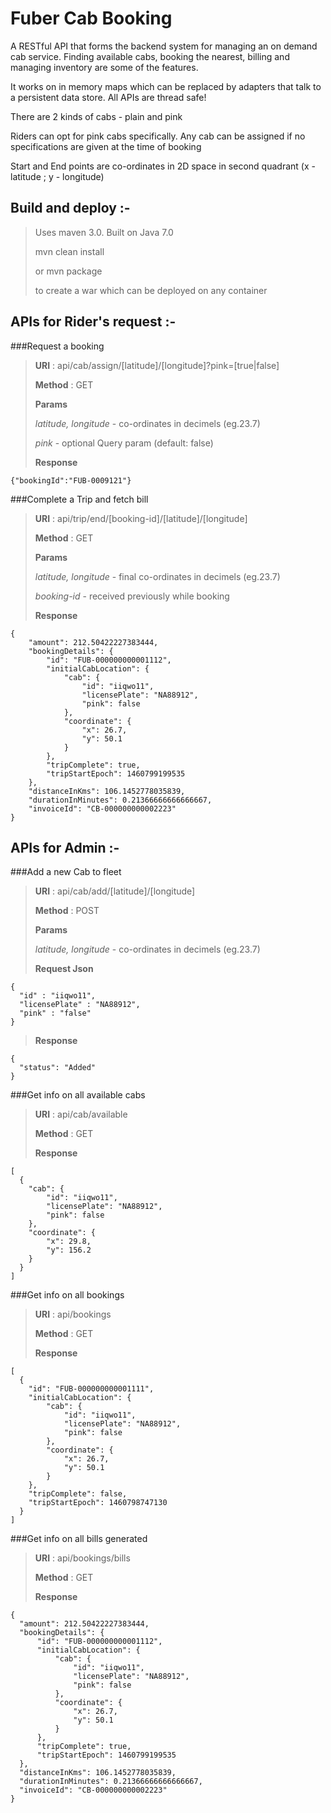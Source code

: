 # Fuber Cab Booking

A RESTful API that forms the backend system for managing an on demand cab service. Finding available cabs, booking the nearest, billing and managing inventory are some of the features.

It works on in memory maps which can be replaced by adapters that talk to a persistent data store.
All APIs are thread safe!

There are 2 kinds of cabs - plain and pink

Riders can opt for pink cabs specifically. 
Any cab can be assigned if no specifications are given at the time of booking

Start and End points are co-ordinates in 2D space in second quadrant (x - latitude ; y - longitude) 

Build and deploy :-
--------------------
>Uses maven 3.0. Built on Java 7.0
>
>mvn clean install
>
>   or
>mvn package
>
>to create a war which can be deployed on any container

APIs for Rider's request :-
----------------------------

###Request a booking 

>__URI__ : api/cab/assign/[latitude]/[longitude]?pink=[true|false]
>
>__Method__ : GET
>
>__Params__
>
>*latitude, longitude* - co-ordinates in decimels (eg.23.7)
>
>*pink* - optional Query param (default: false)
>
>__Response__
>
    {"bookingId":"FUB-0009121"}

###Complete a Trip and fetch bill

>__URI__ : api/trip/end/[booking-id]/[latitude]/[longitude]
>
>__Method__ : GET
>
>__Params__
>
>*latitude, longitude* - final co-ordinates in decimels (eg.23.7)
>
>*booking-id* - received previously while booking
>
>__Response__
>
    {
    	"amount": 212.50422227383444,
    	"bookingDetails": {
    		"id": "FUB-000000000001112",
    		"initialCabLocation": {
    			"cab": {
    				"id": "iiqwo11",
    				"licensePlate": "NA88912",
    				"pink": false
    			},
    			"coordinate": {
    				"x": 26.7,
    				"y": 50.1
    			}
    		},
    		"tripComplete": true,
    		"tripStartEpoch": 1460799199535
    	},
    	"distanceInKms": 106.1452778035839,
    	"durationInMinutes": 0.21366666666666667,
    	"invoiceId": "CB-000000000002223"
    }

APIs for Admin :-
------------------

###Add a new Cab to fleet

>__URI__ : api/cab/add/[latitude]/[longitude]
>
>__Method__ : POST
>
>__Params__
>
>*latitude, longitude* - co-ordinates in decimels (eg.23.7)
>
>__Request Json__
>
    {
      "id" : "iiqwo11",
      "licensePlate" : "NA88912",
      "pink" : "false"
    }
>
>__Response__
>
    {
      "status": "Added"
    }

###Get info on all available cabs

>__URI__ : api/cab/available
>
>__Method__ : GET
>
>__Response__
>
    [
      {
        "cab": {
            "id": "iiqwo11",
            "licensePlate": "NA88912",
            "pink": false
        },
        "coordinate": {
            "x": 29.8,
            "y": 156.2
        }
      }
    ]

###Get info on all bookings

>__URI__ : api/bookings
>
>__Method__ : GET
>
>__Response__
>
    [
      {
        "id": "FUB-000000000001111",
        "initialCabLocation": {
            "cab": {
                "id": "iiqwo11",
                "licensePlate": "NA88912",
                "pink": false
            },
            "coordinate": {
                "x": 26.7,
                "y": 50.1
            }
        },
        "tripComplete": false,
        "tripStartEpoch": 1460798747130
      }
    ]

###Get info on all bills generated

>__URI__ : api/bookings/bills
>
>__Method__ : GET
>
>__Response__
>
    {
      "amount": 212.50422227383444,
      "bookingDetails": {
          "id": "FUB-000000000001112",
          "initialCabLocation": {
              "cab": {
                  "id": "iiqwo11",
                  "licensePlate": "NA88912",
                  "pink": false
              },
              "coordinate": {
                  "x": 26.7,
                  "y": 50.1
              }
          },
          "tripComplete": true,
          "tripStartEpoch": 1460799199535
      },
      "distanceInKms": 106.1452778035839,
      "durationInMinutes": 0.21366666666666667,
      "invoiceId": "CB-000000000002223"
    }



